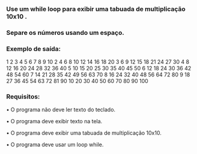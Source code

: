 ### Use um while loop para exibir uma tabuada de multiplicação 10x10 .
### Separe os números usando um espaço.

### Exemplo de saída:
1 2 3 4 5 6 7 8 9 10
2 4 6 8 10 12 14 16 18 20
3 6 9 12 15 18 21 24 27 30
4 8 12 16 20 24 28 32 36 40
5 10 15 20 25 30 35 40 45 50
6 12 18 24 30 36 42 48 54 60
7 14 21 28 35 42 49 56 63 70
8 16 24 32 40 48 56 64 72 80
9 18 27 36 45 54 63 72 81 90
10 20 30 40 50 60 70 80 90 100

### Requisitos:
•	O programa não deve ler texto do teclado.

•	O programa deve exibir texto na tela.

•	O programa deve exibir uma tabuada de multiplicação 10x10.

•	O programa deve usar um loop while.